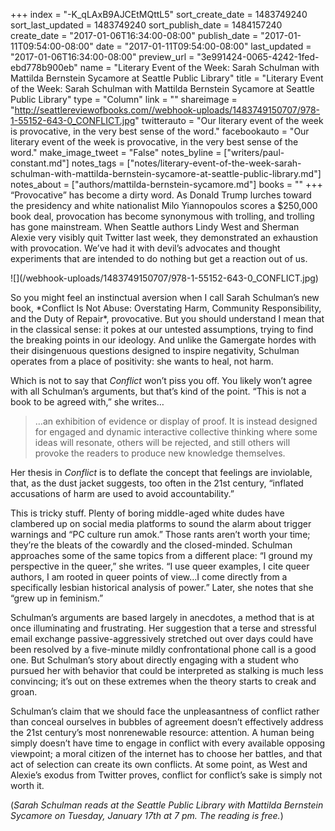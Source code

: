 +++
index = "-K_qLAxB9AJCEtMQttL5"
sort_create_date = 1483749240
sort_last_updated = 1483749240
sort_publish_date = 1484157240
create_date = "2017-01-06T16:34:00-08:00"
publish_date = "2017-01-11T09:54:00-08:00"
date = "2017-01-11T09:54:00-08:00"
last_updated = "2017-01-06T16:34:00-08:00"
preview_url = "3e991424-0065-4242-1fed-ebd778b900eb"
name = "Literary Event of the Week: Sarah Schulman with Mattilda Bernstein Sycamore at Seattle Public Library"
title = "Literary Event of the Week: Sarah Schulman with Mattilda Bernstein Sycamore at Seattle Public Library"
type = "Column"
link = ""
shareimage = "http://seattlereviewofbooks.com//webhook-uploads/1483749150707/978-1-55152-643-0_CONFLICT.jpg"
twitterauto = "Our literary event of the week is provocative, in the very best sense of the word."
facebookauto = "Our literary event of the week is provocative, in the very best sense of the word."
make_image_tweet = "False"
notes_byline = ["writers/paul-constant.md"]
notes_tags = ["notes/literary-event-of-the-week-sarah-schulman-with-mattilda-bernstein-sycamore-at-seattle-public-library.md"]
notes_about = ["authors/mattilda-bernstein-sycamore.md"]
books = ""
+++
“Provocative” has become a dirty word. As Donald Trump lurches toward the presidency and white nationalist Milo Yiannopoulos scores a $250,000 book deal, provocation has become synonymous with trolling, and trolling has gone mainstream. When Seattle authors Lindy West and Sherman Alexie very visibly quit Twitter last week, they demonstrated an exhaustion with provocation. We’ve had it with devil’s advocates and thought experiments that are intended to do nothing but get a reaction out of us.

<p class="image-left">![](/webhook-uploads/1483749150707/978-1-55152-643-0_CONFLICT.jpg)</p>
So you might feel an instinctual aversion when I call Sarah Schulman’s new book, *Conflict Is Not Abuse: Overstating Harm, Community Responsibility, and the Duty of Repair*, provocative.  But you should understand I mean that in the classical sense: it pokes at our untested assumptions, trying to find the breaking points in our ideology. And unlike the Gamergate hordes with their disingenuous questions designed to inspire negativity, Schulman operates from a place of positivity: she wants to heal, not harm.

Which is not to say that *Conflict* won’t piss you off. You likely won’t agree with all Schulman’s arguments, but that’s kind of the point. “This is not a book to be agreed with,” she writes… 

<blockquote>…an exhibition of evidence or display of proof. It is instead designed for engaged and dynamic interactive collective thinking where some ideas will resonate, others will be rejected, and still others will provoke the readers to produce new knowledge themselves.</blockquote>

Her thesis in *Conflict* is to deflate the concept that feelings are inviolable, that, as the dust jacket suggests, too often in the 21st century, “inflated accusations of harm are used to avoid accountability.”

This is tricky stuff. Plenty of boring middle-aged white dudes have clambered up on social media platforms to sound the alarm about trigger warnings and “PC culture run amok.” Those rants aren’t worth your time; they’re the bleats of the cowardly and the closed-minded. Schulman approaches some of the same topics from a different place: “I ground my perspective in the queer,” she writes. “I use queer examples, I cite queer authors, I am rooted in queer points of view…I come directly from a specifically lesbian historical analysis of power.” Later, she notes that she “grew up in feminism.”

Schulman’s arguments are based largely in anecdotes, a method that is at once illuminating and frustrating. Her suggestion that a terse and stressful email exchange passive-aggressively stretched out over days could have been resolved by a five-minute mildly confrontational phone call is a good one. But Schulman’s story about directly engaging with a student who pursued her with behavior that could be interpreted as stalking is much less convincing; it’s out on these extremes when the theory starts to creak and groan. 

Schulman’s claim that we should face the unpleasantness of conflict rather than conceal ourselves in bubbles of agreement doesn’t effectively address the 21st century’s most nonrenewable resource: attention. A human being simply doesn’t have time to engage in conflict with every available opposing viewpoint; a moral citizen of the internet has to choose her battles, and that act of selection can create its own conflicts. At some point, as West and Alexie’s exodus from Twitter proves, conflict for conflict’s sake is simply not worth it.

(*Sarah Schulman reads at the Seattle Public Library with Mattilda Bernstein Sycamore on Tuesday, January 17th at 7 pm. The reading is free.*)
